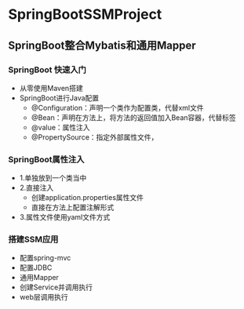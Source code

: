# SpringBootSSMProject
## SpringBoot整合Mybatis和通用Mapper
### SpringBoot 快速入门
  * 从零使用Maven搭建
  * SpringBoot进行Java配置
    * @Configuration：声明一个类作为配置类，代替xml文件
    * @Bean：声明在方法上，将方法的返回值加入Bean容器，代替<bean>标签
    * @value：属性注入
    * @PropertySource：指定外部属性文件，
### SpringBoot属性注入
  * 1.单独放到一个类当中
  * 2.直接注入
    * 创建application.properties属性文件
    * 直接在方法上配置注解形式
  * 3.属性文件使用yaml文件方式
### 搭建SSM应用
  * 配置spring-mvc
  * 配置JDBC
  * 通用Mapper
  * 创建Service并调用执行
  * web层调用执行

